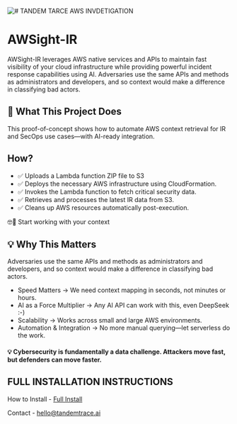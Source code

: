 
![# TANDEM TARCE AWS INVDETIGATION ](http://tandemtrace.ai/wp-content/uploads/2025/02/tand3.png)



# AWSight-IR

AWSight-IR leverages AWS native services and APIs to maintain fast visibility of your cloud infrastructure while providing powerful incident response capabilities using AI. 
Adversaries use the same APIs and methods as administrators and developers, and so context would make a difference in classifying bad actors. 


## 🚀 What This Project Does


This proof-of-concept shows how to automate AWS context retrieval for IR and SecOps use cases—with AI-ready integration.



## How?

 -   ✅ Uploads a Lambda function ZIP file to S3
 -   ✅ Deploys the necessary AWS infrastructure using CloudFormation.
 -   ✅ Invokes the Lambda function to fetch critical security data.
 -   ✅ Retrieves and processes the latest IR data from S3.
 -   ✅ Cleans up AWS resources automatically post-execution. 




 

🤓🔎 Start working with your context 



## 💡 Why This Matters

Adversaries use the same APIs and methods as administrators and developers, and so context would make a difference in classifying bad actors. 

 - Speed Matters → We need context mapping in seconds, not minutes or hours.
 - AI as a Force Multiplier → Any AI API can work with this, even DeepSeek :-) 
 - Scalability → Works across small and large AWS environments.
 - Automation & Integration → No more manual querying—let serverless do the work.



#### 💡 Cybersecurity is fundamentally a data challenge. Attackers move fast, but defenders can move faster. 



## FULL INSTALLATION INSTRUCTIONS 

How to Install - [Full Install](http://https://github.com/tandemtrace-ai/AWSight-IR/blob/main/how-install/README.md "Full Install")

Contact - hello@tandemtrace.ai
